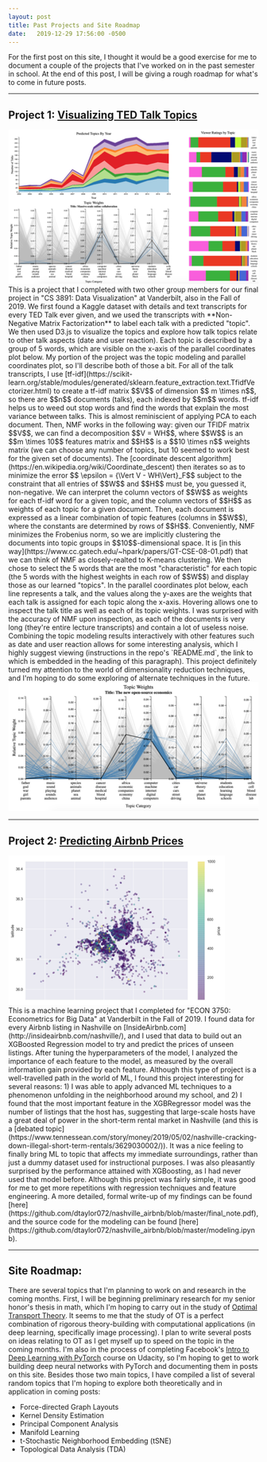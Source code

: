 ```yaml
---
layout: post
title: Past Projects and Site Roadmap
date:   2019-12-29 17:56:00 -0500
---
```

<!--more-->

For the first post on this site, I thought it would be a good exercise for me to document a couple of the  projects that I've worked on in the past semester in school. At the end of this post, I will be giving a rough roadmap for what's to come in future posts.

___
## Project 1: [Visualizing TED Talk Topics](https://github.com/esegaul/tedtalkvis)
<div class="img-container">
<img src="/post_assets/2019-12-29/vis_screenshot.png">
</div>
This is a project that I completed with two other group members for our final project in "CS 3891: Data Visualization" at Vanderbilt, also in the Fall of 2019. We first found a Kaggle dataset with details and text transcripts for every TED Talk ever given, and we used the transcripts with **Non-Negative Matrix Factorization** to label each talk with a predicted "topic". We then used D3.js to visualize the topics and explore how talk topics relate to other talk aspects (date and user reaction). Each topic is described by a group of 5 words, which are visible on the x-axis of the parallel coordinates plot below. My portion of the project was the topic modeling and parallel coordinates plot, so I'll describe both of those a bit. For all of the talk transcripts, I use [tf-idf](https://scikit-learn.org/stable/modules/generated/sklearn.feature_extraction.text.TfidfVectorizer.html) to create a tf-idf matrix $$V$$ of dimension $$ m \times n$$, so there are $$n$$ documents (talks), each indexed by $$m$$ words. tf-idf helps us to weed out stop words and find the words that explain the most variance between talks. This is almost reminiscient of applying PCA to each document. Then, NMF works in the following way: given our TFIDF matrix $$V$$, we can find a decomposition $$V = WH$$, where $$W$$ is an $$m \times 10$$ features matrix and $$H$$ is a $$10 \times n$$ weights matrix (we can choose any number of topics, but 10 seemed to work best for the given set of documents). The [coordinate descent algorithm](https://en.wikipedia.org/wiki/Coordinate_descent) then iterates so as to minimize the error $$ \epsilon = {\Vert V - WH\Vert}_F$$ subject to the constraint that all entries of $$W$$ and $$H$$ must be, you guessed it, non-negative. We can interpret the column vectors of $$W$$ as weights for each tf-idf word for a given topic, and the column vectors of $$H$$ as weights of each topic for a given document. Then, each document is expressed as a linear combination of topic features (columns in $$W$$), where the constants are determined by rows of $$H$$. Conveniently, NMF minimizes the Frobenius norm, so we are implicitly clustering the documents into topic groups in $$10$$-dimensional space. It is [in this way](https://www.cc.gatech.edu/~hpark/papers/GT-CSE-08-01.pdf) that we can think of NMF as closely-realted to K-means  clustering. We then chose to select the 5 words that are the most "characteristic" for each topic (the 5 words with the highest weights in each row of $$W$$) and display those as our learned "topics". In the parallel coordinates plot below, each line represents a talk, and the values along the y-axes are the weights that each talk is assigned for each topic along the x-axis. Hovering allows one to inspect the talk title as well as each of its topic weights. I was surprised with the accuracy of NMF upon inspection, as each of the documents is very long (they're entire lecture transcripts) and contain a lot of useless noise. Combining the topic modeling results interactively with other features such as date and user reaction allows for some interesting analysis, which I highly suggest viewing (instructions in the repo's `README.md`, the link to which is embedded in the heading of this paragraph). This project definitely turned my attention to the world of dimensionality reduction techniques, and I'm hoping to do some exploring of alternate techniques in the future.
<div class="img-container">
<img src="/post_assets/2019-12-29/pcoords.png">
</div>

___

## Project 2: [Predicting Airbnb Prices](https://github.com/dtaylor072/nashville_airbnb)
<div class="img-container">
<img src="/post_assets/2019-12-29/price_map.jpg" style="height:300px">
</div>
This is a machine learning project that I completed for "ECON 3750: Econometrics for Big Data" at Vanderbilt in the Fall of 2019. I found data for every Airbnb listing in Nashville on [InsideAirbnb.com](http://insideairbnb.com/nashville/), and I used that data to build out an XGBoosted Regression model to try and predict the prices of unseen listings. After tuning the hyperparameters of the model, I analyzed the importance of each feature to the model, as measured by the overall information gain provided by each feature. Although this type of project is a well-travelled path in the world of ML, I found this project interesting for several reasons: 1) I was able to apply advanced ML techniques to a phenomenon unfolding in the neighborhood around my school, and 2) I found that the most important feature in the XGBRegressor model was the number of listings that the host has, suggesting that large-scale hosts have a great deal of power in the short-term rental market in Nashville (and this is a [debated topic](https://www.tennessean.com/story/money/2019/05/02/nashville-cracking-down-illegal-short-term-rentals/3629030002/)). It was a nice feeling to finally bring ML to topic that affects my immediate surroundings, rather than just a dummy dataset used for instructional purposes. I was also pleasantly surprised by the performance attained with XGBoosting, as I had never used that model before. Although this project was fairly simple, it was good for me to get more repetitions with regression techniques and feature engineering. A more detailed, formal write-up of my findings can be found [here](https://github.com/dtaylor072/nashville_airbnb/blob/master/final_note.pdf), and the source code for the modeling can be found [here](https://github.com/dtaylor072/nashville_airbnb/blob/master/modeling.ipynb).  

___
## Site Roadmap:
There are several topics that I'm planning to work on and research in the coming months. First, I will be beginning preliminary research for my senior honor's thesis in math, which I'm hoping to carry out in the study of [Optimal Transport Theory](http://www.math.cmu.edu/~mthorpe/OTNotes). It seems to me that the study of OT is a perfect combination of rigorous theory-building with computational applications (in deep learning, specifically image processing). I plan to write several posts on ideas relating to OT as I get myself up to speed on the topic in the coming months. I'm also in the process of completing Facebook's [Intro to Deep Learning with PyTorch](https://www.udacity.com/course/deep-learning-pytorch--ud188) course on Udacity, so I'm hoping to get to work building deep neural networks with PyTorch and documenting them in posts on this site. Besides those two main topics, I have compiled a list of several random topics that I'm hoping to explore both theoretically and in application in coming posts:
- Force-directed Graph Layouts
- Kernel Density Estimation
- Principal Component Analysis
- Manifold Learning
- t-Stochastic Neighborhood Embedding (tSNE)
- Topological Data Analysis (TDA)

